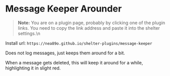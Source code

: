 # Message Keeper Arounder
> **Note:** You are on a plugin page, probably by clicking one of the plugin links. You need to copy the link address and paste it into the shelter settings.\n

Install url: `https://nea89o.github.io/shelter-plugins/message-keeper`

Does not log messages, just keeps them around for a bit.

When a message gets deleted, this will keep it around for a while, highlighting it in slight red.
